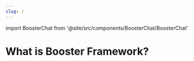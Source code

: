 ```yaml
---
slug: /
---
```


import BoosterChat from '@site/src/components/BoosterChat/BoosterChat'

# What is Booster Framework?

<BoosterChat/>